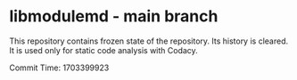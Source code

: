 # libmodulemd - main branch

This repository contains frozen state of the repository.
Its history is cleared. It is used only for static code
analysis with Codacy.

Commit Time: 1703399923